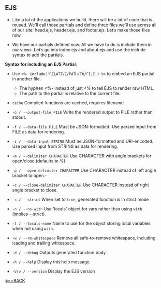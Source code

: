 ## EJS


- Like a lot of the applications we build, there will be a lot of code that is reused. We’ll call those partials and define three files we’ll use across all of our site: head.ejs, header.ejs, and footer.ejs. Let’s make those files now.

- We have our partials defined now. All we have to do is include them in our views. Let’s go into index.ejs and about.ejs and use the include syntax to add the partials.

__Syntax for including an EJS Partial__; 
 - Use `<%- include('RELATIVE/PATH/TO/FILE') %>` to embed an EJS partial in another file.

    - The hyphen <%- instead of just <% to tell EJS to render raw HTML.
    - The path to the partial is relative to the current file.

- `cache` Compiled functions are cached, requires filename
- `-o / --output-file FILE` Write the rendered output to FILE rather than stdout.
- `-f / --data-file FILE` Must be JSON-formatted. Use parsed input from FILE as data for rendering.
- `-i / --data-input STRING` Must be JSON-formatted and URI-encoded. Use parsed input from STRING as data for rendering.
- `-m / --delimiter CHARACTER` Use CHARACTER with angle brackets for open/close (defaults to %).
- `-p / --open-delimiter CHARACTER` Use CHARACTER instead of left angle bracket to open.- 
- `-c / --close-delimiter CHARACTER` Use CHARACTER instead of right angle bracket to close.
- `-s / --strict` When set to `true`, generated function is in strict mode
- `-n / --no-with` Use 'locals' object for vars rather than using `with` (implies --strict).
- `-l / --locals-name` Name to use for the object storing local variables when not using `with`.
- `-w / --rm-whitespace` Remove all safe-to-remove whitespace, including leading and trailing whitespace.
- `-d / --debug` Outputs generated function body
- `-h / --help` Display this help message.
- `-V/v / --version` Display the EJS version


[<===BACK](README.MD)
